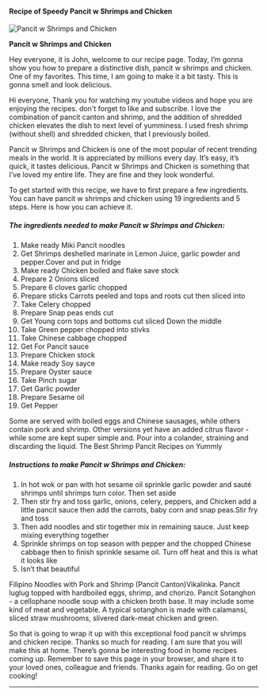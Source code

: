             

#### Recipe of Speedy Pancit w Shrimps and Chicken

![Pancit w Shrimps and Chicken](https://img-global.cpcdn.com/recipes/eee838dc6755a732/751x532cq70/pancit-w-shrimps-and-chicken-recipe-main-photo.jpg)

**Pancit w Shrimps and Chicken**

Hey everyone, it is John, welcome to our recipe page. Today, I’m gonna show you how to prepare a distinctive dish, pancit w shrimps and chicken. One of my favorites. This time, I am going to make it a bit tasty. This is gonna smell and look delicious.

Hi everyone, Thank you for watching my youtube videos and hope you are enjoying the recipes. don't forget to like and subscribe. I love the combination of pancit canton and shrimp, and the addition of shredded chicken elevates the dish to next level of yumminess. I used fresh shrimp (without shell) and shredded chicken, that I previously boiled.

Pancit w Shrimps and Chicken is one of the most popular of recent trending meals in the world. It is appreciated by millions every day. It’s easy, it’s quick, it tastes delicious. Pancit w Shrimps and Chicken is something that I’ve loved my entire life. They are fine and they look wonderful.

To get started with this recipe, we have to first prepare a few ingredients. You can have pancit w shrimps and chicken using 19 ingredients and 5 steps. Here is how you can achieve it.

##### The ingredients needed to make Pancit w Shrimps and Chicken:

1.  Make ready Miki Pancit noodles
2.  Get Shrimps deshelled marinate in Lemon Juice, garlic powder and pepper.Cover and put in fridge
3.  Make ready Chicken boiled and flake save stock
4.  Prepare 2 Onions sliced
5.  Prepare 6 cloves garlic chopped
6.  Prepare sticks Carrots peeled and tops and roots cut then sliced into
7.  Take Celery chopped
8.  Prepare Snap peas ends cut
9.  Get Young corn tops and bottoms cut sliced Down the middle
10.  Take Green pepper chopped into stivks
11.  Take Chinese cabbage chopped
12.  Get For Pancit sauce
13.  Prepare Chicken stock
14.  Make ready Soy sayce
15.  Prepare Oyster sauce
16.  Take Pinch sugar
17.  Get Garlic powder
18.  Prepare Sesame oil
19.  Get Pepper

Some are served with boiled eggs and Chinese sausages, while others contain pork and shrimp. Other versions yet have an added citrus flavor - while some are kept super simple and. Pour into a colander, straining and discarding the liquid. The Best Shrimp Pancit Recipes on Yummly

##### Instructions to make Pancit w Shrimps and Chicken:

1.  In hot wok or pan with hot sesame oil sprinkle garlic powder and sauté shrimps until shrimps turn color. Then set aside
2.  Then stir fry and toss garlic, onions, celery, peppers, and Chicken add a little pancit sauce then add the carrots, baby corn and snap peas.Stir fry and toss
3.  Then add noodles and stir together mix in remaining sauce. Just keep mixing everything together
4.  Sprinkle shrimps on top season with pepper and the chopped Chinese cabbage then to finish sprinkle sesame oil. Turn off heat and this is what it looks like
5.  Isn’t that beautiful

Filipino Noodles with Pork and Shrimp (Pancit Canton)Vikalinka. Pancit luglug topped with hardboiled eggs, shrimp, and chorizo. Pancit Sotanghon - a cellophane noodle soup with a chicken broth base. It may include some kind of meat and vegetable. A typical sotanghon is made with calamansi, sliced straw mushrooms, slivered dark-meat chicken and green.

So that is going to wrap it up with this exceptional food pancit w shrimps and chicken recipe. Thanks so much for reading. I am sure that you will make this at home. There’s gonna be interesting food in home recipes coming up. Remember to save this page in your browser, and share it to your loved ones, colleague and friends. Thanks again for reading. Go on get cooking!

* * *